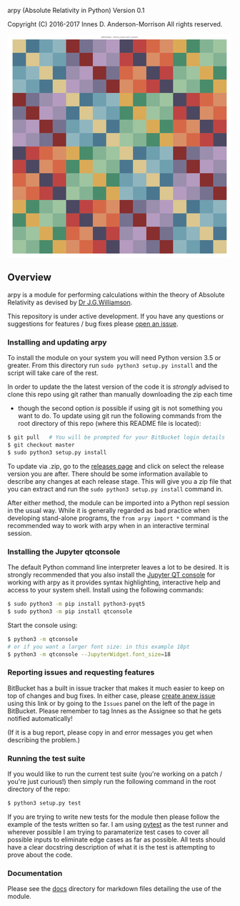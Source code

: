 arpy (Absolute Relativity in Python) Version 0.1

Copyright (C) 2016-2017 Innes D. Anderson-Morrison All rights reserved.

![Cayley Table for the Williamson Algebra](readme_icon.png)


## Overview
arpy is a module for performing calculations within the theory of Absolute Relativity
as devised by [Dr J.G.Williamson](http://www.gla.ac.uk/schools/engineering/staff/johnwilliamson/).

This repository is under active development. If you have any questions or
suggestions for features / bug fixes please [open an issue](https://github.com/sminez/arpy/issues).

### Installing and updating arpy
To install the module on your system you will need Python version 3.5 or
greater. From this directory run `sudo python3 setup.py install` and the script
will take care of the rest.

In order to update the the latest version of the code it is _strongly_ advised
to clone this repo using git rather than manually downloading the zip each time
- though the second option _is_ possible if using git is not something you want
to do. To update using git run the following commands from the root directory of
this repo (where this README file is located):

```bash
$ git pull   # You will be prompted for your BitBucket login details
$ git checkout master
$ sudo python3 setup.py install
```

To update via .zip, go to the [releases page](https://github.com/sminez/arpy/releases)
and click on select the release version you are after. There should be some
information available to describe any changes at each release stage.
This will give you a zip file that you can extract and run the
`sudo python3 setup.py install` command in.

After either method, the module can be imported into a Python repl session in
the usual way. While it is generally regarded as bad practice when developing
stand-alone programs, the `from arpy import *` command is the recommended way to
work with arpy when in an interactive terminal session.

### Installing the Jupyter qtconsole
The default Python command line interpreter leaves a lot to be desired. It is
strongly recommended that you also install the [Jupyter QT console](https://qtconsole.readthedocs.io/en/latest/)
for working with arpy as it provides syntax highlighting, interactive help and
access to your system shell. Install using the following commands:

```bash
$ sudo python3 -m pip install python3-pyqt5
$ sudo python3 -m pip install qtconsole
```

Start the console using:
```bash
$ python3 -m qtconsole
# or if you want a larger font size: in this example 18pt
$ python3 -m qtconsole --JupyterWidget.font_size=18
```


### Reporting issues and requesting features
BitBucket has a built in issue tracker that makes it much easier to keep on top
of changes and bug fixes. In either case, please [create anew issue](https://github.com/sminez/arpy/issues)
using this link or by going to the `Issues` panel on the left of the page in
BitBucket. Please remember to tag Innes as the Assignee so that he gets notified
automatically!

(If it is a bug report, please copy in and error messages you get when describing
the problem.)


### Running the test suite
If you would like to run the current test suite (you're working on a patch /
you're just curious!) then simply run the following command in the root
directory of the repo:
```bash
$ python3 setup.py test
```

If you are trying to write new tests for the module then please follow the
example of the tests written so far. I am using [pytest](http://doc.pytest.org/en/latest/)
as the test runner and wherever possible I am trying to paramaterize test cases
to cover all possible inputs to eliminate edge cases as far as possible.
All tests should have a clear docstring description of what it is the test is
attempting to prove about the code.

### Documentation
Please see the [docs](docs/) directory for markdown files detailing the use of the
module.
